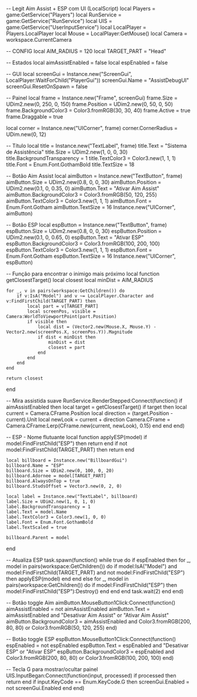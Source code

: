 -- Legit Aim Assist + ESP com UI (LocalScript)
local Players = game:GetService("Players")
local RunService = game:GetService("RunService")
local UIS = game:GetService("UserInputService")
local LocalPlayer = Players.LocalPlayer
local Mouse = LocalPlayer:GetMouse()
local Camera = workspace.CurrentCamera

-- CONFIG
local AIM_RADIUS = 120
local TARGET_PART = "Head"

-- Estados
local aimAssistEnabled = false
local espEnabled = false

-- GUI
local screenGui = Instance.new("ScreenGui", LocalPlayer:WaitForChild("PlayerGui"))
screenGui.Name = "AssistDebugUI"
screenGui.ResetOnSpawn = false

-- Painel
local frame = Instance.new("Frame", screenGui)
frame.Size = UDim2.new(0, 250, 0, 150)
frame.Position = UDim2.new(0, 50, 0, 50)
frame.BackgroundColor3 = Color3.fromRGB(30, 30, 40)
frame.Active = true
frame.Draggable = true

local corner = Instance.new("UICorner", frame)
corner.CornerRadius = UDim.new(0, 12)

-- Título
local title = Instance.new("TextLabel", frame)
title.Text = "Sistema de Assistência"
title.Size = UDim2.new(1, 0, 0, 30)
title.BackgroundTransparency = 1
title.TextColor3 = Color3.new(1, 1, 1)
title.Font = Enum.Font.GothamBold
title.TextSize = 18

-- Botão Aim Assist
local aimButton = Instance.new("TextButton", frame)
aimButton.Size = UDim2.new(0.8, 0, 0, 30)
aimButton.Position = UDim2.new(0.1, 0, 0.35, 0)
aimButton.Text = "Ativar Aim Assist"
aimButton.BackgroundColor3 = Color3.fromRGB(50, 120, 255)
aimButton.TextColor3 = Color3.new(1, 1, 1)
aimButton.Font = Enum.Font.Gotham
aimButton.TextSize = 16
Instance.new("UICorner", aimButton)

-- Botão ESP
local espButton = Instance.new("TextButton", frame)
espButton.Size = UDim2.new(0.8, 0, 0, 30)
espButton.Position = UDim2.new(0.1, 0, 0.65, 0)
espButton.Text = "Ativar ESP"
espButton.BackgroundColor3 = Color3.fromRGB(100, 200, 100)
espButton.TextColor3 = Color3.new(1, 1, 1)
espButton.Font = Enum.Font.Gotham
espButton.TextSize = 16
Instance.new("UICorner", espButton)

-- Função para encontrar o inimigo mais próximo
local function getClosestTarget()
	local closest
	local minDist = AIM_RADIUS

	for _, v in pairs(workspace:GetChildren()) do
		if v:IsA("Model") and v ~= LocalPlayer.Character and v:FindFirstChild(TARGET_PART) then
			local part = v[TARGET_PART]
			local screenPos, visible = Camera:WorldToViewportPoint(part.Position)
			if visible then
				local dist = (Vector2.new(Mouse.X, Mouse.Y) - Vector2.new(screenPos.X, screenPos.Y)).Magnitude
				if dist < minDist then
					minDist = dist
					closest = part
				end
			end
		end
	end

	return closest
end

-- Mira assistida suave
RunService.RenderStepped:Connect(function()
	if aimAssistEnabled then
		local target = getClosestTarget()
		if target then
			local current = Camera.CFrame.Position
			local direction = (target.Position - current).Unit
			local newLook = current + direction
			Camera.CFrame = Camera.CFrame:Lerp(CFrame.new(current, newLook), 0.15)
		end
	end
end)

-- ESP - Nome flutuante
local function applyESP(model)
	if model:FindFirstChild("ESP") then return end
	if not model:FindFirstChild(TARGET_PART) then return end

	local billboard = Instance.new("BillboardGui")
	billboard.Name = "ESP"
	billboard.Size = UDim2.new(0, 100, 0, 20)
	billboard.Adornee = model[TARGET_PART]
	billboard.AlwaysOnTop = true
	billboard.StudsOffset = Vector3.new(0, 2, 0)

	local label = Instance.new("TextLabel", billboard)
	label.Size = UDim2.new(1, 0, 1, 0)
	label.BackgroundTransparency = 1
	label.Text = model.Name
	label.TextColor3 = Color3.new(1, 0, 0)
	label.Font = Enum.Font.GothamBold
	label.TextScaled = true

	billboard.Parent = model
end

-- Atualiza ESP
task.spawn(function()
	while true do
		if espEnabled then
			for _, model in pairs(workspace:GetChildren()) do
				if model:IsA("Model") and model:FindFirstChild(TARGET_PART) and not model:FindFirstChild("ESP") then
					applyESP(model)
				end
			end
		else
			for _, model in pairs(workspace:GetChildren()) do
				if model:FindFirstChild("ESP") then
					model:FindFirstChild("ESP"):Destroy()
				end
			end
		end
		task.wait(2)
	end
end)

-- Botão toggle Aim
aimButton.MouseButton1Click:Connect(function()
	aimAssistEnabled = not aimAssistEnabled
	aimButton.Text = aimAssistEnabled and "Desativar Aim Assist" or "Ativar Aim Assist"
	aimButton.BackgroundColor3 = aimAssistEnabled and Color3.fromRGB(200, 80, 80) or Color3.fromRGB(50, 120, 255)
end)

-- Botão toggle ESP
espButton.MouseButton1Click:Connect(function()
	espEnabled = not espEnabled
	espButton.Text = espEnabled and "Desativar ESP" or "Ativar ESP"
	espButton.BackgroundColor3 = espEnabled and Color3.fromRGB(200, 80, 80) or Color3.fromRGB(100, 200, 100)
end)

-- Tecla G para mostrar/ocultar painel
UIS.InputBegan:Connect(function(input, processed)
	if processed then return end
	if input.KeyCode == Enum.KeyCode.G then
		screenGui.Enabled = not screenGui.Enabled
	end
end)
